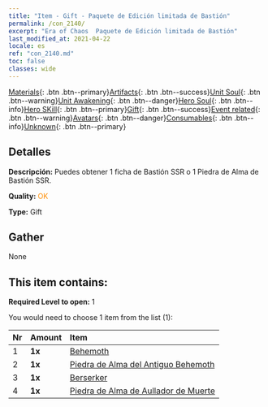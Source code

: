 ```yaml
---
title: "Item - Gift - Paquete de Edición limitada de Bastión"
permalink: /con_2140/
excerpt: "Era of Chaos  Paquete de Edición limitada de Bastión"
last_modified_at: 2021-04-22
locale: es
ref: "con_2140.md"
toc: false
classes: wide
---
```

 [Materials](/ItemsES/){: .btn .btn--primary}[Artifacts](/ItemsES/Artifacts/){: .btn .btn--success}[Unit Soul](/ItemsES/UnitSoul/){: .btn .btn--warning}[Unit Awakening](/ItemsES/UnitAwakening/){: .btn .btn--danger}[Hero Soul](/ItemsES/HeroSoul/){: .btn .btn--info}[Hero SKill](/ItemsES/HeroSkill/){: .btn .btn--primary}[Gift](/ItemsES/Gift/){: .btn .btn--success}[Event related](/ItemsES/Events/){: .btn .btn--warning}[Avatars](/ItemsES/Avatars/){: .btn .btn--danger}[Consumables](/ItemsES/Consumables/){: .btn .btn--info}[Unknown](/ItemsES/Unknown/){: .btn .btn--primary}

## Detalles
 **Descripción:** Puedes obtener 1 ficha de Bastión SSR o 1 Piedra de Alma de Bastión SSR.

 **Quality:** <span style="color: #FF8C00">OK</span>

 **Type:** Gift

## Gather

  None

## This item contains:

 **Required Level to open:** 1

 You would need to choose 1 item from the list (1):

  | Nr | Amount |     Item    |
  |:---|:-------|:------------|
  | 1 |  **1x** | [Behemoth](/es/Items/unt_223/) |  | 
  | 2 |  **1x** | [Piedra de Alma del Antiguo Behemoth](/es/Items/unt_311/) |  | 
  | 3 |  **1x** | [Berserker](/es/Items/unt_224/) |  | 
  | 4 |  **1x** | [Piedra de Alma de Aullador de Muerte](/es/Items/unt_312/) |  | 
